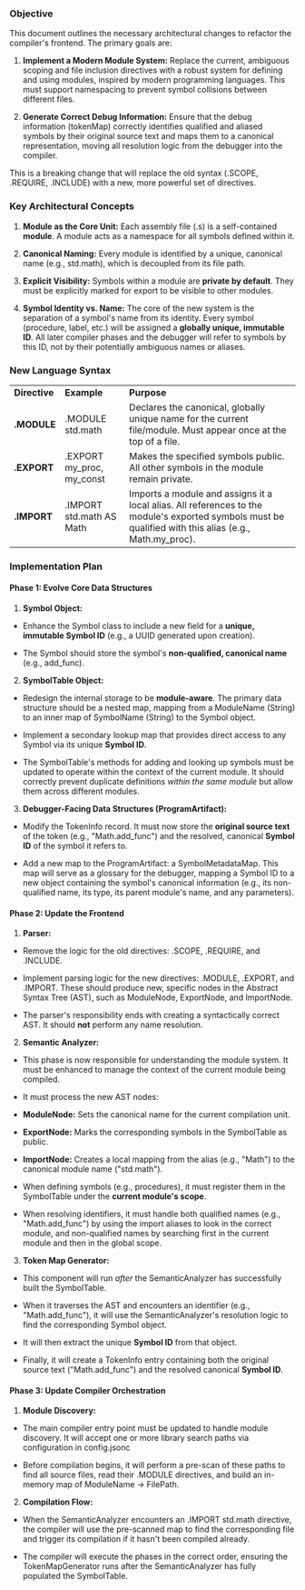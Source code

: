 ### **Objective**

This document outlines the necessary architectural changes to refactor the compiler's frontend. The primary goals are:

1. **Implement a Modern Module System:** Replace the current, ambiguous scoping and file inclusion directives with a robust system for defining and using modules, inspired by modern programming languages. This must support namespacing to prevent symbol collisions between different files.

2. **Generate Correct Debug Information:** Ensure that the debug information (tokenMap) correctly identifies qualified and aliased symbols by their original source text and maps them to a canonical representation, moving all resolution logic from the debugger into the compiler.

This is a breaking change that will replace the old syntax (.SCOPE, .REQUIRE, .INCLUDE) with a new, more powerful set of directives.


### **Key Architectural Concepts**

1. **Module as the Core Unit:** Each assembly file (.s) is a self-contained **module**. A module acts as a namespace for all symbols defined within it.

2. **Canonical Naming:** Every module is identified by a unique, canonical name (e.g., std.math), which is decoupled from its file path.

3. **Explicit Visibility:** Symbols within a module are **private by default**. They must be explicitly marked for export to be visible to other modules.

4. **Symbol Identity vs. Name:** The core of the new system is the separation of a symbol's name from its identity. Every symbol (procedure, label, etc.) will be assigned a **globally unique, immutable ID**. All later compiler phases and the debugger will refer to symbols by this ID, not by their potentially ambiguous names or aliases.


### **New Language Syntax**

|               |                             |                                                                                                                                                         |
| ------------- | --------------------------- | ------------------------------------------------------------------------------------------------------------------------------------------------------- |
| **Directive** | **Example**                 | **Purpose**                                                                                                                                             |
| **.MODULE**   | .MODULE std.math            | Declares the canonical, globally unique name for the current file/module. Must appear once at the top of a file.                                        |
| **.EXPORT**   | .EXPORT my\_proc, my\_const | Makes the specified symbols public. All other symbols in the module remain private.                                                                     |
| **.IMPORT**   | .IMPORT std.math AS Math    | Imports a module and assigns it a local alias. All references to the module's exported symbols must be qualified with this alias (e.g., Math.my\_proc). |


### **Implementation Plan**

#### **Phase 1: Evolve Core Data Structures**

1. **Symbol Object:**

- Enhance the Symbol class to include a new field for a **unique, immutable Symbol ID** (e.g., a UUID generated upon creation).

- The Symbol should store the symbol's **non-qualified, canonical name** (e.g., add\_func).

2. **SymbolTable Object:**

- Redesign the internal storage to be **module-aware**. The primary data structure should be a nested map, mapping from a ModuleName (String) to an inner map of SymbolName (String) to the Symbol object.

- Implement a secondary lookup map that provides direct access to any Symbol via its unique **Symbol ID**.

- The SymbolTable's methods for adding and looking up symbols must be updated to operate within the context of the current module. It should correctly prevent duplicate definitions _within the same module_ but allow them across different modules.

3. **Debugger-Facing Data Structures (ProgramArtifact):**

- Modify the TokenInfo record. It must now store the **original source text** of the token (e.g., "Math.add\_func") and the resolved, canonical **Symbol ID** of the symbol it refers to.

- Add a new map to the ProgramArtifact: a SymbolMetadataMap. This map will serve as a glossary for the debugger, mapping a Symbol ID to a new object containing the symbol's canonical information (e.g., its non-qualified name, its type, its parent module's name, and any parameters).


#### **Phase 2: Update the Frontend**

1. **Parser:**

- Remove the logic for the old directives: .SCOPE, .REQUIRE, and .INCLUDE.

- Implement parsing logic for the new directives: .MODULE, .EXPORT, and .IMPORT. These should produce new, specific nodes in the Abstract Syntax Tree (AST), such as ModuleNode, ExportNode, and ImportNode.

- The parser's responsibility ends with creating a syntactically correct AST. It should **not** perform any name resolution.

2. **Semantic Analyzer:**

- This phase is now responsible for understanding the module system. It must be enhanced to manage the context of the current module being compiled.

- It must process the new AST nodes:

* **ModuleNode:** Sets the canonical name for the current compilation unit.

* **ExportNode:** Marks the corresponding symbols in the SymbolTable as public.

* **ImportNode:** Creates a local mapping from the alias (e.g., "Math") to the canonical module name ("std.math").

- When defining symbols (e.g., procedures), it must register them in the SymbolTable under the **current module's scope**.

- When resolving identifiers, it must handle both qualified names (e.g., "Math.add\_func") by using the import aliases to look in the correct module, and non-qualified names by searching first in the current module and then in the global scope.

3. **Token Map Generator:**

- This component will run _after_ the SemanticAnalyzer has successfully built the SymbolTable.

- When it traverses the AST and encounters an identifier (e.g., "Math.add\_func"), it will use the SemanticAnalyzer's resolution logic to find the corresponding Symbol object.

- It will then extract the unique **Symbol ID** from that object.

- Finally, it will create a TokenInfo entry containing both the original source text ("Math.add\_func") and the resolved canonical **Symbol ID**.


#### **Phase 3: Update Compiler Orchestration**

1. **Module Discovery:**

- The main compiler entry point must be updated to handle module discovery. It will accept one or more library search paths via configuration in config.jsonc

- Before compilation begins, it will perform a pre-scan of these paths to find all source files, read their .MODULE directives, and build an in-memory map of ModuleName -> FilePath.

2. **Compilation Flow:**

- When the SemanticAnalyzer encounters an .IMPORT std.math directive, the compiler will use the pre-scanned map to find the corresponding file and trigger its compilation if it hasn't been compiled already.

- The compiler will execute the phases in the correct order, ensuring the TokenMapGenerator runs after the SemanticAnalyzer has fully populated the SymbolTable.
